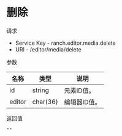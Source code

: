 # 删除

请求
- Service Key - ranch.editor.media.delete
- URI - /editor/media/delete

参数

|名称|类型|说明|
|---|---|---|
|id|string|元素ID值。|
|editor|char(36)|编辑器ID值。|

返回值
```
""
```